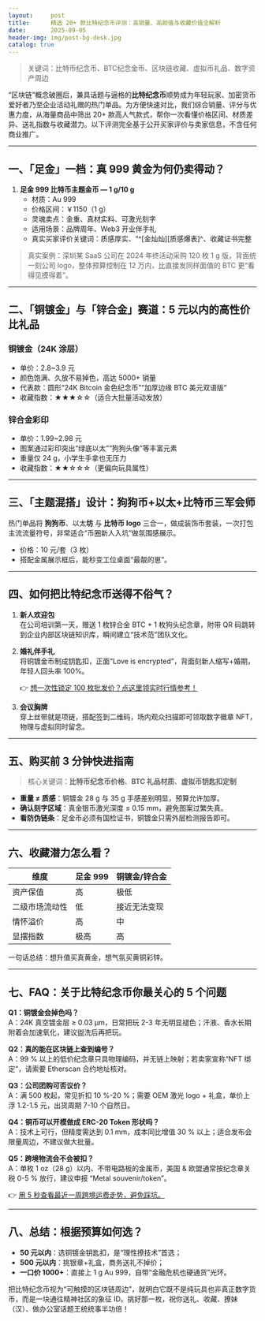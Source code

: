 ```yaml
---
layout:     post
title:      精选 20+ 款比特纪念币评测：高销量、高颜值与收藏价值全解析
date:       2025-09-05
header-img: img/post-bg-desk.jpg
catalog: true
---
```


> 关键词：比特币纪念币、BTC纪念金币、区块链收藏、虚拟币礼品、数字资产周边

“区块链”概念破圈后，兼具话题与逼格的**比特纪念币**顺势成为年轻玩家、加密货币爱好者乃至企业活动礼赠的热门单品。为方便快速对比，我们综合销量、评分与优惠力度，从海量商品中筛出 20+ 款高人气款式，帮你一次看懂价格区间、材质差异、送礼指数与收藏潜力。以下评测完全基于公开买家评价与卖家信息，不含任何商业推广。

---

## 一、「足金」一档：真 999 黄金为何仍卖得动？

1. **足金 999 比特币主题金币 — 1 g/10 g**
   - 材质：Au 999
   - 价格区间：￥1150（1 g）
   - 灵魂卖点：金重、真材实料、可激光刻字
   - 适用场景：品牌周年、Web3 开业伴手礼
   - 真实买家评价关键词：质感厚实、“^[金灿灿][质感爆表]^、收藏证书完整

> 真实案例：深圳某 SaaS 公司在 2024 年终活动采购 120 枚 1 g 版，背面统一刻公司 logo，整体预算控制在 12 万内，比直接发同样面值的 BTC 更“看得见摸得着”。

---

## 二、「铜镀金」与「锌合金」赛道：5 元以内的高性价比礼品

### 铜镀金（24K 涂层）

- 单价：2.8~3.9 元
- 颜色饱满、久放不易掉色，高达 5000+ 销量
- 代表款：圆形“24K Bitcoin 金色纪念币”“加厚边缘 BTC 美元双语版”
- 收藏指数：★★★☆☆（适合大批量活动发放）

### 锌合金彩印

- 单价：1.99~2.98 元
- 图案通过彩印突出“绿底以太”“狗狗头像”等丰富元素
- 重量仅 24 g，小学生手拿也无压力
- 收藏指数：★★☆☆☆（更偏向玩具属性）

---

## 三、「主题混搭」设计：狗狗币+以太+比特币三军会师

热门单品将 **狗狗币**、以太**坊** 与 **比特币 logo** 三合一，做成装饰币套装，一次打包主流流量符号，非常适合“币圈新人入坑”做氛围感展示。  
- 价格：10 元/套（3 枚）  
- 搭配金属展示框后，能秒变工位桌面“最靓的崽”。

---

## 四、如何把比特纪念币送得不俗气？

1. **新人欢迎包**  
   在公司培训第一天，赠送 1 枚锌合金 BTC + 1 枚狗头纪念章，附带 QR 码跳转到企业内部区块链知识库，瞬间建立“技术范”团队文化。

2. **婚礼伴手礼**  
   将铜镀金币制成钥匙扣，正面“Love is encrypted”，背面刻新人缩写+婚期，年轻人回头率 100%。  

   👉 [想一次性锁定 100 枚批发价？点这里领实时行情参考！](https://okxdog.com/)

3. **会议胸牌**  
   穿上丝带就是项链，搭配签到二维码，场内观众扫描即可领取数字徽章 NFT，物理与虚拟同时留念。

---

## 五、购买前 3 分钟快进指南

> 核心关键词：**比特币纪念币价格**、**BTC 礼品材质**、**虚拟币钥匙扣定制**

- **重量 ≠ 质感**：铜镀金 28 g 与 35 g 手感差别明显，预算允许加厚。  
- **确认刻字区域**：真金银币激光深度 ≤ 0.15 mm，避免图案过繁失真。  
- **看防伪链条**：足金币必须有国检证书，铜镀金只需外层检测报告即可。  

---

## 六、收藏潜力怎么看？

| 维度           | 足金 999  | 铜镀金/锌合金 |
|----------------|-----------|--------------|
| 资产保值       | 高        | 极低         |
| 二级市场流动性 | 低        | 接近无法变现 |
| 情怀溢价       | 高        | 中           |
| 显摆指数       | 极高      | 高           |

一句话总结：想升值买真黄金，想气氛买黄铜彩锌。

---

## 七、FAQ：关于比特纪念币你最关心的 5 个问题

**Q1：铜镀金会掉色吗？**  
A：24K 真空镀金层 ≥ 0.03 µm，日常把玩 2-3 年无明显褪色；汗液、香水长期附着会加速氧化，建议盥洗后再把玩。

**Q2：真的能在区块链上查到编号？**  
A：99 % 以上的低价纪念章只具物理编码，并无链上映射；若卖家宣称“NFT 绑定”，请索要 Etherscan 合约地址核对。

**Q3：公司团购可否议价？**  
A：满 500 枚起，常见折扣 10 %-20 %；需要 OEM 激光 logo + 礼盒，单价上浮 1.2-1.5 元，出货周期 7-10 个自然日。

**Q4：铜币可以开模做成 ERC-20 Token 形状吗？**  
A：技术上可行，但精度需达到 0.1 mm，成本同比增值 30 % 以上；适合发布会限量周边，不建议做大批量。

**Q5：跨境物流会不会被扣？**  
A：单枚 1 oz（28 g）以内、不带电路板的金属币，美国 & 欧盟通常按纪念章关税 0-5 % 放行，建议申报 “Metal souvenir/token”。  

👉 [用 5 秒查看最近一周跨境运费走势，避免踩坑。](https://okxdog.com/)

---

## 八、总结：根据预算如何选？

- **50 元以内**：选铜镀金钥匙扣，是“理性撩技术”首选；  
- **500 元以内**：挑银章+礼盒，商务送礼不掉价；  
- **一口价 1000+**：直接上 1 g Au 999，自带“金融危机也硬通货”光环。

把比特纪念币视为“可触摸的区块链周边”，就明白它既不是纯玩具也非真正数字货币，而是一块通往精神社区的象征 ID。挑好那一枚，祝你送礼、收藏、撩妹（汉）、做办公室话题王统统事半功倍！